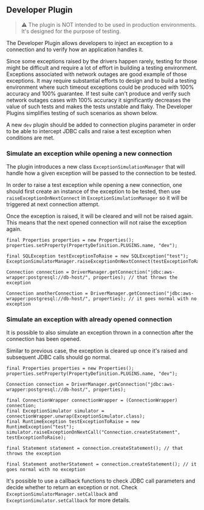 ## Developer Plugin

> :warning: The plugin is NOT intended to be used in production environments. It's designed for the purpose of testing.

The Developer Plugin allows developers to inject an exception to a connection and to verify how an application handles it. 

Since some exceptions raised by the drivers happen rarely, testing for those might be difficult and require a lot of effort in building a testing environment. Exceptions associated with network outages are good example of those exceptions. It may require substantial efforts to design and to build a testing environment where such timeout exceptions could be produced with 100% accuracy and 100% guarantee. If test suite can't produce and verify such network outages cases with 100% accuracy it significantly decreases the value of such tests and makes the tests unstable and flaky. The Developer Plugins simplifies testing of such scenarios as shown below.

A new `dev` plugin should be added to connection plugins parameter in order to be able to intercept JDBC calls and raise a test exception when conditions are met.

### Simulate an exception while opening a new connection

The plugin introduces a new class `ExceptionSimulationManager` that will handle how a given exception will be passed to the connection to be tested.

In order to raise a test exception while opening a new connection, one should first create an instance of the exception to be tested, then use `raiseExceptionOnNextConnect` in `ExceptionSimulationManager` so it will be triggered at next connection attempt.

Once the exception is raised, it will be cleared and will not be raised again. This means that the next opened connection will not raise the exception again.

```
final Properties properties = new Properties();
properties.setProperty(PropertyDefinition.PLUGINS.name, "dev");

final SQLException testExceptionToRaise = new SQLException("test");
ExceptionSimulatorManager.raiseExceptionOnNextConnect(testExceptionToRaise);

Connection connection = DriverManager.getConnection("jdbc:aws-wrapper:postgresql://db-host/", properties); // that throws the exception

Connection anotherConnection = DriverManager.getConnection("jdbc:aws-wrapper:postgresql://db-host/", properties); // it goes normal with no exception
```

### Simulate an exception with already opened connection

It is possible to also simulate an exception thrown in a connection after the connection has been opened.

Similar to previous case, the exception is cleared up once it's raised and subsequent JDBC calls should go normal.  


```
final Properties properties = new Properties();
properties.setProperty(PropertyDefinition.PLUGINS.name, "dev");

Connection connection = DriverManager.getConnection("jdbc:aws-wrapper:postgresql://db-host/", properties);

final ConnectionWrapper connectionWrapper = (ConnectionWrapper) connection;
final ExceptionSimulator simulator = connectionWrapper.unwrap(ExceptionSimulator.class);
final RuntimeException testExceptionToRaise = new RuntimeException("test");
simulator.raiseExceptionOnNextCall("Connection.createStatement", testExceptionToRaise);

final Statement statement = connection.createStatement(); // that throws the exception

final Statement anotherStatement = connection.createStatement(); // it goes normal with no exception
```

It's possible to use a callback functions to check JDBC call parameters and decide whether to return an exception or not. Check `ExceptionSimulatorManager.setCallback` and `ExceptionSimulator.setCallback` for more details.
